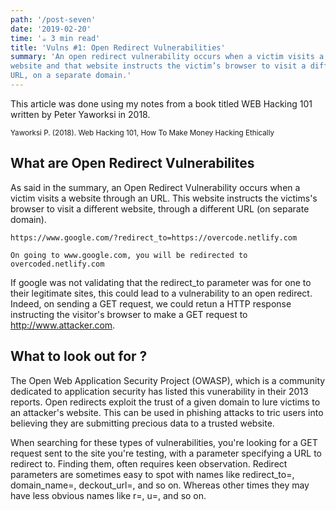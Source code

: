```yaml
---
path: '/post-seven'
date: '2019-02-20'
time: '☕️ 3 min read'
title: 'Vulns #1: Open Redirect Vulnerabilities'
summary: 'An open redirect vulnerability occurs when a victim visits a URL for a given
website and that website instructs the victim’s browser to visit a different
URL, on a separate domain.'
---
```


This article was done using my notes from a book titled WEB Hacking 101 written by Peter Yaworksi in 2018.

<sub>Yaworksi P. (2018). Web Hacking 101, How To Make Money Hacking Ethically</sub>

## What are Open Redirect Vulnerabilites

As said in the summary, an Open Redirect Vulnerability occurs when a victim visits a website through an URL. This website instructs the victims's browser to visit a different website, through a different URL (on separate domain).

```
https://www.google.com/?redirect_to=https://overcode.netlify.com

On going to www.google.com, you will be redirected to overcoded.netlify.com

```

If google was not validating that the redirect_to parameter was for one to their legitimate sites, this could lead to a vulnerability to an open redirect.
Indeed, on sending a GET request, we could retun a HTTP response instructing the visitor's browser to make a GET request to http://www.attacker.com.

## What to look out for ?

The Open Web Application Security Project (OWASP), which is a community dedicated to application security has listed this vunerability in their 2013 reports. Open redirects exploit the trust of a given domain to lure victims to an attacker's website. This can be used in phishing attacks to tric users into believing they are submitting precious data to a trusted website.

When searching for these types of vulnerabilities, you're looking for a GET request sent to the site you're testing, with a parameter specifying a URL to redirect to.
Finding them, often requires keen observation. Redirect parameters are sometimes easy to spot with names like redirect_to=, domain_name=, deckout_url=, and so on. Whereas other times they may have less obvious names like r=, u=, and so on.
